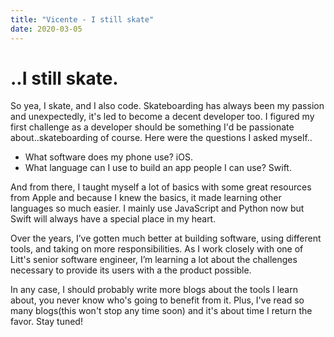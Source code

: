```yaml
---
title: "Vicente - I still skate"
date: 2020-03-05
---
```


# ..I still skate.

So yea, I skate, and I also code. Skateboarding has always been my passion and unexpectedly,
it's led to become a decent developer too. I figured my first challenge as a developer should be something
I'd be passionate about..skateboarding of course. Here were the questions I asked myself..

* What software does my phone use? iOS. 
* What language can I use to build an app people I can use? Swift.

And from there, I taught myself a lot of basics with some great resources from Apple and because I knew the basics,
it made learning other languages so much easier. I mainly use JavaScript and Python now but Swift will always have a special
place in my heart.

Over the years, I’ve gotten much better at building software, using different tools, 
and taking on more responsibilities. As I work closely with one of Litt's senior software engineer,
I’m learning a lot about the challenges necessary to provide its users with a the product possible.

In any case, I should probably write more blogs about the tools I learn about, you never know who's going to
benefit from it. Plus, I've read so many blogs(this won't stop any time soon) and it's about time I return the favor.
Stay tuned!
